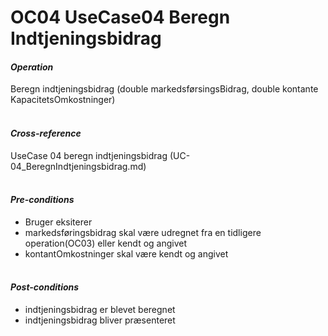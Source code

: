 
# OC04 UseCase04 Beregn Indtjeningsbidrag


#### ***Operation*** <br>
Beregn indtjeningsbidrag (double markedsførsingsBidrag, double kontante KapacitetsOmkostninger) <br> <br>

#### ***Cross-reference*** <br>
UseCase 04 beregn indtjeningsbidrag (UC-04_BeregnIndtjeningsbidrag.md) <br> <br>

#### ***Pre-conditions*** <br>
- Bruger eksiterer <br>
- markedsføringsbidrag skal være udregnet fra en tidligere operation(OC03) eller kendt og angivet <br>
- kontantOmkostninger skal være kendt og angivet
<br> <br>

#### ***Post-conditions*** <br>
- indtjeningsbidrag er blevet beregnet <br>
- indtjeningsbidrag bliver præsenteret

